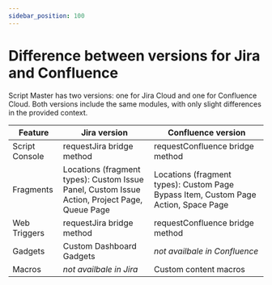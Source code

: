 ```yaml
---
sidebar_position: 100
---
```


# Difference between versions for Jira and Confluence

Script Master has two versions: one for Jira Cloud and one for Confluence Cloud. Both versions include the same modules, with only slight differences in the provided context. 

| Feature | Jira version | Confluence version |
|---|---|---|
| Script Console | requestJira bridge method | requestConfluence bridge method |
| Fragments | Locations (fragment types): Custom Issue Panel, Custom Issue Action, Project Page, Queue Page | Locations (fragment types): Custom Page Bypass Item, Custom Page Action, Space Page |
| Web Triggers | requestJira bridge method | requestConfluence bridge method |
| Gadgets | Custom Dashboard Gadgets | *not availbale in Confluence* |
| Macros | *not availbale in Jira* | Custom content macros |